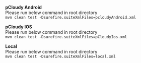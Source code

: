 
**pCloudy Android**</br>
Please run below command in root directory</br>
`mvn clean test -Dsurefire.suiteXmlFiles=pcloudyAndroid.xml`

**pCloudy IOS**</br>
Please run below command in root directory</br>
`mvn clean test -Dsurefire.suiteXmlFiles=pCloudyIos.xml`

**Local**</br>
Please run below command in root directory</br>
`mvn clean test -Dsurefire.suiteXmlFiles=local.xml`

